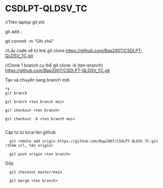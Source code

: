 # CSDLPT-QLDSV_TC
//Trên laptop
git init

git add .

git commit -m "Ghi chú"

//Lấy code về từ link
git clone https://github.com/Bap2907/CSDLPT-QLDSV_TC.git

//Clone 1 branch cụ thể
git clone -b (ten-branch) https://github.com/Bap2907/CSDLPT-QLDSV_TC.git

Tạo và chuyển sang branch mới
```
*a
git branch

git branch <ten branch moi>

git checkout <ten branch>

git checkout -b <ten branch moi>


```

Cập từ từ local lên github

```
  git remote add origin https://github.com/Bap2907/CSDLPT-QLDSV_TC.git (thêm url, tên origin)

  git push origin <ten branch>  
```


Gộp
```
  git checkout master/main

  git merge <ten branch>
